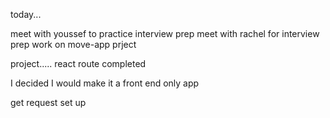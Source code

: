 today...

meet with youssef to practice interview prep
meet with rachel for interview prep
work on move-app prject

project.....
react route completed

I decided I would make it a front end only app

get request set up

